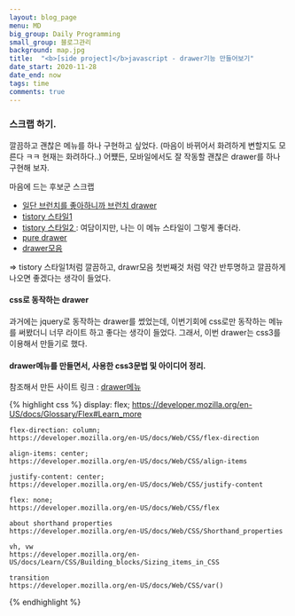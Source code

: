 ```yaml
---
layout: blog_page
menu: MD
big_group: Daily Programming
small_group: 블로그관리
background: map.jpg
title:  "<b>[side project]</b>javascript - drawer기능 만들어보기"
date_start: 2020-11-28
date_end: now
tags: time
comments: true
---
```


### 스크랩 하기.
깔끔하고 괜찮은 메뉴를 하나 구현하고 싶었다. (마음이 바뀌어서 화려하게 변할지도 모른다 ㅋㅋ 현재는 화려하다..)
어쩄든, 모바일에서도 잘 작동할 괜찮은 drawer를 하나 구현해 보자. 

마음에 드는 후보군 스크랩

- [일단 브런치를 좋아하니까 브런치 drawer](https://brunch.co.kr/brunchbook/lost)
- [tistory 스타일1](https://gonna-be.tistory.com/2)
- [tistory 스타일2 ](https://octorbirth.tistory.com/4): 여담이지만, 나는 이 메뉴 스타일이 그렇게 좋더라.
- [pure drawer](https://mac81.github.io/pure-drawer/)
- [drawer모음](https://www.cssscript.com/tag/drawer-menu/)

=> tistory 스타일1처럼 깔끔하고, drawr모음 첫번째것 처럼 약간 반투명하고 깔끔하게 나오면 좋겠다는 생각이 들었다. 


#### css로 동작하는 drawer
과거에는 jquery로 동작하는 drawer를 썼었는데, 이번기회에 css로만 동작하는 메뉴를 써봤더니 너무 라이트 하고 좋다는 생각이 들었다. 
그래서, 이번 drawer는 css3를 이용해서 만들기로 했다. 


#### drawer메뉴를 만들면서, 사용한 css3문법 및 아이디어 정리.

참조해서 만든 사이트 링크 : [drawer메뉴](https://www.cssscript.com/demo/hamburger-overlay-navigation-drawer/)

{% highlight css %}
  	display: flex;
  	https://developer.mozilla.org/en-US/docs/Glossary/Flex#Learn_more

	flex-direction: column;
	https://developer.mozilla.org/en-US/docs/Web/CSS/flex-direction

	align-items: center;
	https://developer.mozilla.org/en-US/docs/Web/CSS/align-items

	justify-content: center;
	https://developer.mozilla.org/en-US/docs/Web/CSS/justify-content

	flex: none;
	https://developer.mozilla.org/en-US/docs/Web/CSS/flex

	about shorthand properties
	https://developer.mozilla.org/en-US/docs/Web/CSS/Shorthand_properties

	vh, vw
	https://developer.mozilla.org/en-US/docs/Learn/CSS/Building_blocks/Sizing_items_in_CSS

	transition
	https://developer.mozilla.org/en-US/docs/Web/CSS/var()

{% endhighlight %}

